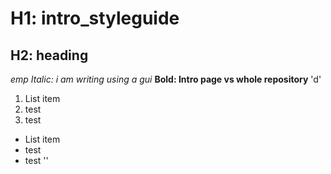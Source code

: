 H1: intro_styleguide
================
H2: heading
-----------
*emp*
*Italic: *i am writing using a gui**
**Bold: Intro page vs whole repository**
'd'
1. List item
2. test
3. test
 - List item
 - test
 - test
''
